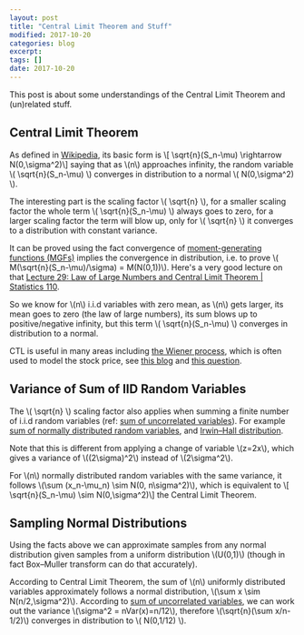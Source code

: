 ```yaml
---
layout: post
title: "Central Limit Theorem and Stuff"
modified: 2017-10-20
categories: blog
excerpt:
tags: []
date: 2017-10-20
---
```


This post is about some understandings of the Central Limit Theorem and (un)related stuff. 

## Central Limit Theorem
As defined in [Wikipedia](https://en.wikipedia.org/wiki/Central_limit_theorem), its basic form is
\\[ \sqrt{n}(S_n-\mu) \rightarrow N(0,\sigma^2)\\]
saying that as \\(n\\) approaches infinity, the random variable \\( \sqrt{n}(S_n-\mu) \\) converges in distribution to a normal \\( N(0,\sigma^2) \\).

The interesting part is the scaling factor \\( \sqrt{n} \\),
for a smaller scaling factor the whole term \\( \sqrt{n}(S_n-\mu) \\) always goes to zero,
for a larger scaling factor the term will blow up, only for \\( \sqrt{n} \\) it converges to a distribution with constant variance.

It can be proved using the fact convergence of [moment-generating functions (MGFs)](https://en.wikipedia.org/wiki/Moment-generating_function) implies the convergence in distribution,
i.e. to prove \\( M(\sqrt{n}(S_n-\mu)/\sigma) = M(N(0,1))\\). 
Here's a very good lecture on that [Lecture 29: Law of Large Numbers and Central Limit Theorem | Statistics 110](https://youtu.be/OprNqnHsVIA).

So we know for \\(n\\) i.i.d variables with zero mean, as \\(n\\) gets larger, its mean goes to zero (the law of large numbers), its sum blows up to positive/negative infinity, but this term \\( \sqrt{n}(S_n-\mu) \\) converges in distribution to a normal.

CTL is useful in many areas including [the Wiener process](https://en.wikipedia.org/wiki/Wiener_process#Wiener_process_as_a_limit_of_random_walk),
which is often used to model the stock price, see [this blog](http://epchan.blogspot.jp/2016/04/mean-reversion-momentum-and-volatility.html) and [this question](https://stats.stackexchange.com/q/308545/95569).

## Variance of Sum of IID Random Variables
The \\( \sqrt{n} \\) scaling factor also applies when summing a finite number of i.i.d random variables (ref: [sum of uncorrelated variables](https://en.wikipedia.org/wiki/Variance#Sum_of_uncorrelated_variables_(Bienaym%C3%A9_formula))). For example [sum of normally distributed random variables](https://en.wikipedia.org/wiki/Sum_of_normally_distributed_random_variables), and [Irwin–Hall distribution](https://en.wikipedia.org/wiki/Irwin%E2%80%93Hall_distribution).

Note that this is different from applying a change of variable \\(z=2x\\), which gives a variance of \\((2\sigma)^2\\) instead of \\(2\sigma^2\\).

For \\(n\\) normally distributed random variables with the same variance, it follows
\\(\sum (x_n-\mu_n) \sim N(0, n\sigma^2)\\), which is equivalent to 
\\[ \sqrt{n}(S_n-\mu) \sim N(0,\sigma^2)\\]
the Central Limit Theorem.

## Sampling Normal Distributions
Using the facts above we can approximate samples from any normal distribution given samples from a uniform distribution \\(U(0,1)\\) (though in fact Box–Muller transform can do that accurately).

According to Central Limit Theorem, the sum of \\(n\\) uniformly distributed variables approximately follows a normal distribution, \\(\sum x \sim N(n/2,\sigma^2)\\). According to [sum of uncorrelated variables](https://en.wikipedia.org/wiki/Variance#Sum_of_uncorrelated_variables_(Bienaym%C3%A9_formula)), we can work out the variance \\(\sigma^2 = nVar(x)=n/12\\), therefore \\(\sqrt{n}(\sum x/n-1/2)\\) converges in distribution to \\( N(0,1/12) \\).
